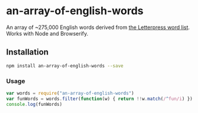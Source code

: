 # an-array-of-english-words

An array of ~275,000 English words derived from [the Letterpress word
list](https://github.com/atebits/Words). Works with Node and Browserify.

## Installation

```sh
npm install an-array-of-english-words --save
```

### Usage

```js
var words = require("an-array-of-english-words")
var funWords = words.filter(function(w) { return !!w.match(/^fun/i) })
console.log(funWords)
```
